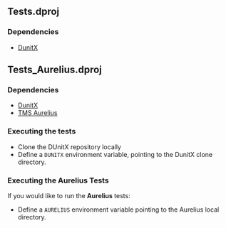 ## Tests.dproj

### Dependencies

- [DunitX](https://github.com/VSoftTechnologies/DUnitX) 

## Tests_Aurelius.dproj

### Dependencies

- [DunitX](https://github.com/VSoftTechnologies/DUnitX) 
- [TMS Aurelius](https://www.tmssoftware.com/site/aurelius.asp)

### Executing the tests

- Clone the DUnitX repository locally
- Define a `DUNITX` environment variable, pointing to the DunitX clone directory.

### Executing the Aurelius Tests

If you would like to run the **Aurelius** tests:

- Define a `AURELIUS` environment variable pointing to the Aurelius local directory.
